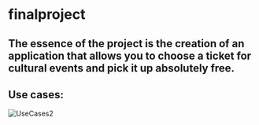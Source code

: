 # finalproject
## The essence of the project is the creation of an application that allows you to choose a ticket for cultural events and pick it up absolutely free.

## Use cases:

![UseCases2](https://user-images.githubusercontent.com/54796967/75886212-f46a2d00-5e38-11ea-9a42-01591d3c689d.png)
